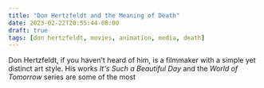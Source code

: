 ```yaml
---
title: "Don Hertzfeldt and the Meaning of Death"
date: 2023-02-22T20:55:44-08:00
draft: true
tags: [don hertzfeldt, movies, animation, media, death]
---
```


Don Hertzfeldt, if you haven't heard of him, is a filmmaker with a simple yet distinct art style. His works *It's Such a Beautiful Day* and the *World of Tomorrow* series are some of the most 